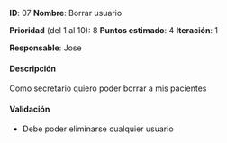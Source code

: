 **ID**: 07
**Nombre**: Borrar usuario

**Prioridad** (del 1 al 10): 8
**Puntos estimado**: 4
**Iteración**: 1

**Responsable**: Jose

#### Descripción
Como secretario quiero poder borrar a mis pacientes

#### Validación
* Debe poder eliminarse cualquier usuario
